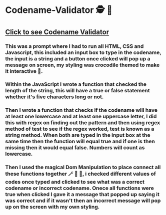 # Codename-Validator 🕵️ 🌟

## [Click to see Codename Validator](https://pjsalter.github.io/Codename-Validator/)

### This was a prompt where I had to run all HTML, CSS and Javascript, this included an input box to type in the codename, the input is a string and a button once clicked will pop up a message on screen, my styling was crocodile themed to make it interactive :crocodile:.

### Within the JavaScript I wrote a function that checked the length of the string, this will have a true or false statement whether it's five characters long or not.

### Then I wrote a function that checks if the codename will have at least one lowercase and at least one uppercase letter, I did this with regex on finding out the pattern and then using regex method of test to see if the regex worked, test is known as a string method. When both are typed in the input box at the same time then the function will equal true and if one is then missing then it would equal false. Numbers will count as lowercase.

### Then I used the magical Dom Manipulation to place connect all these functions together 🪄 🧙 🔮, i checked different values of codes once typed and clicked to see what was a correct codename or incorrect codename. Onece all functions were true when clicked I gave it a message that popped up saying it was correct and if it wasn't then an incorrect message will pop up on the screen with my own styling.

